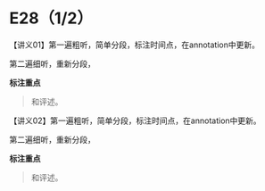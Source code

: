 # E28（1/2）

【讲义01】第一遍粗听，简单分段，标注时间点，在annotation中更新。

第二遍细听，重新分段，

**标注重点**

> 和评述。


【讲义02】第一遍粗听，简单分段，标注时间点，在annotation中更新。

第二遍细听，重新分段，

**标注重点**

> 和评述。
